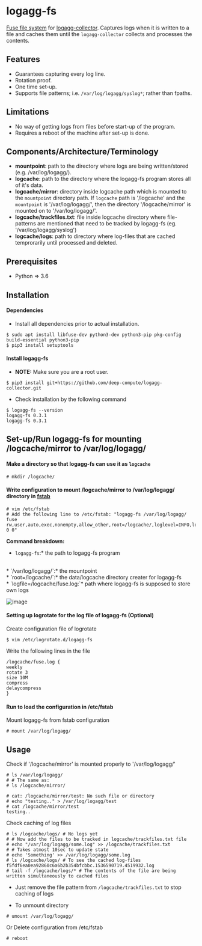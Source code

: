 # logagg-fs
[Fuse file system](https://en.wikipedia.org/wiki/Filesystem_in_Userspace)  for [logagg-collector](https://deep-compute.github.io/logagg-collector/collector/). Captures logs when it is written to a file and caches them until the `logagg-collector` collects and processes the contents.

## Features
* Guarantees capturing every log line.
* Rotation proof.
* One time set-up.
* Supports file patterns; i.e. `/var/log/logagg/syslog*`; rather than fpaths.

## Limitations
* No way of getting logs from files before start-up of the program.
* Requires a reboot of the machine after set-up is done.

## Components/Architecture/Terminology
* **mountpoint**: path to the directory where logs are being written/stored (e.g. /var/log/logagg/).
* **logcache**: path to the directory where the logagg-fs program stores all of it's data.
* **logcache/mirror**: directory inside logcache path which is mounted to the `mountpoint` directory path. If `logcache` path is '/logcache' and the `mountpoint` is '/var/log/logagg/', then the directory '/logcache/mirror' is mounted on to '/var/log/logagg/'.
* **logcache/trackfiles.txt**: file inside logcache directory where file-patterns are mentioned that need to be tracked by logagg-fs (eg. '/var/log/logagg/syslog')
* **logcache/logs**: path to directory where log-files that are cached temprorarily until processed and deleted.

## Prerequisites
* Python => 3.6

## Installation
#### Dependencies
* Install all dependencies prior to actual installation.
```
$ sudo apt install libfuse-dev python3-dev python3-pip pkg-config build-essential python3-pip
$ pip3 install setuptools
```

#### Install logagg-fs
* **NOTE:** Make sure you are a root user.
```
$ pip3 install git+https://github.com/deep-compute/logagg-collector.git
```

* Check installation by the following command
```
$ logagg-fs --version
logagg-fs 0.3.1
logagg-fs 0.3.1
```

## Set-up/Run logagg-fs for mounting /logcache/mirror to /var/log/logagg/
#### Make a directory so that logagg-fs can use it as `logcache`
```
# mkdir /logcache/
```

#### Write configuration to mount /logcache/mirror to /var/log/logagg/ directory in [fstab](https://en.wikipedia.org/wiki/Fstab)
```
# vim /etc/fstab
# Add the following line to /etc/fstab: "logagg-fs /var/log/logagg/ fuse rw,user,auto,exec,nonempty,allow_other,root=/logcache/,loglevel=INFO,logfile=/logcache/fuse.log 0 0"
```
**Command breakdown:**
<br/>
* `logagg-fs`:* the path to logagg-fs program
<br/>
* `/var/log/logagg/`:* the mountpoint
<br/>
* `root=/logcache/`:* the data/logcache directory creater for logagg-fs
<br/>
* `logfile=/logcache/fuse.log:`* path where logagg-fs is supposed to store own logs

![image](https://user-images.githubusercontent.com/33823698/45282589-fd569880-b4f8-11e8-99e4-0207d2bbbf9f.png)

#### Setting up logrotate for the log file of logagg-fs (Optional)

Create configuration file of logrotate
```
$ vim /etc/logrotate.d/logagg-fs
```
Write the following lines in the file
```
/logcache/fuse.log {
weekly
rotate 3
size 10M
compress
delaycompress
}
```

#### Run to load the configuration in /etc/fstab

Mount logagg-fs from fstab configuration
```
# mount /var/log/logagg/
```

## Usage
Check if '/logcache/mirror' is mounted properly to '/var/log/logagg/'
```
# ls /var/log/logagg/
# # The same as:
# ls /logcache/mirror/
```

```
# cat: /logcache/mirror/test: No such file or directory
# echo "testing.." > /var/log/logagg/test
# cat /logcache/mirror/test
testing..
```

Check caching of log files
```
# ls /logcache/logs/ # No logs yet
# # Now add the files to be tracked in logcache/trackfiles.txt file
# echo "/var/log/logagg/some.log" >> /logcache/trackfiles.txt
# # Takes atmost 10sec to update state
# echo 'Something' >> /var/log/logagg/some.log
# ls /logcache/logs/ # To see the cached log-files
f5fdf6ea0ea92860c6a6b2b354bfcbbc.1536590719.4519932.log
# tail -f /logcache/logs/* # The contents of the file are being written simultaneously to cached files
```
* Just remove the file pattern from `/logcache/trackfiles.txt` to stop caching of logs

* To unmount directory
```
# umount /var/log/logagg/
```
Or Delete configuration from /etc/fstab
```
# reboot
```

